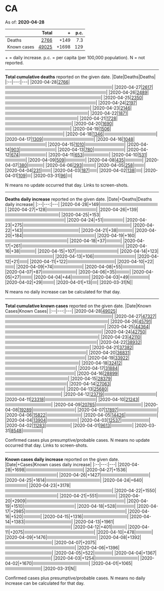 # CA

As of: **2020-04-28**

||Total|+|p.c.|
|--|---:|---:|---:|
|Deaths|[2766](https://github.com/johanley/covid-19-canada/blob/master/data/screenshots/2020-04-28_21h15mADT/ca.png)|+149|7.3|
|Known cases|[49025](https://github.com/johanley/covid-19-canada/blob/master/data/screenshots/2020-04-28_21h15mADT/ca.png)|+1698|129|


\+ = daily increase.
p.c. = per capita (per 100,000 population).
N = not reported.

***

**Total cumulative deaths** reported on the given date.
|Date|Deaths|Deaths|
|:--|---:|---|
|2020-04-28|[2766](https://github.com/johanley/covid-19-canada/blob/master/data/screenshots/2020-04-28_21h15mADT/ca.png)|<img src='bar.png' height='10' width='350' title='2766'>|
|2020-04-27|[2617](https://github.com/johanley/covid-19-canada/blob/master/data/screenshots/2020-04-27_21h15mADT/ca.png)|<img src='bar.png' height='10' width='331' title='2617'>|
|2020-04-26|[2489](https://github.com/johanley/covid-19-canada/blob/master/data/screenshots/2020-04-26_21h00mADT/ca.png)|<img src='bar.png' height='10' width='314' title='2489'>|
|2020-04-25|[2350](https://github.com/johanley/covid-19-canada/blob/master/data/screenshots/2020-04-25_21h30mADT/ca.png)|<img src='bar.png' height='10' width='297' title='2350'>|
|2020-04-24|[2197](https://github.com/johanley/covid-19-canada/blob/master/data/screenshots/2020-04-24_21h15mADT/ca.png)|<img src='bar.png' height='10' width='278' title='2197'>|
|2020-04-23|[2146](https://github.com/johanley/covid-19-canada/blob/master/data/screenshots/2020-04-23_21h30mADT/ca.png)|<img src='bar.png' height='10' width='271' title='2146'>|
|2020-04-22|[1871](https://github.com/johanley/covid-19-canada/blob/master/data/screenshots/2020-04-22_21h30mADT/ca.png)|<img src='bar.png' height='10' width='236' title='1871'>|
|2020-04-21|[1728](https://github.com/johanley/covid-19-canada/blob/master/data/screenshots/2020-04-21_21h30mADT/ca.png)|<img src='bar.png' height='10' width='218' title='1728'>|
|2020-04-20|[1690](https://github.com/johanley/covid-19-canada/blob/master/data/screenshots/2020-04-20_21h15mADT/ca.png)|<img src='bar.png' height='10' width='213' title='1690'>|
|2020-04-19|[1506](https://github.com/johanley/covid-19-canada/blob/master/data/screenshots/2020-04-19_19h30mADT/ca.png)|<img src='bar.png' height='10' width='190' title='1506'>|
|2020-04-18|[1346](https://github.com/johanley/covid-19-canada/blob/master/data/screenshots/2020-04-18_21h30mADT/ca.png)|<img src='bar.png' height='10' width='170' title='1346'>|
|2020-04-17|[1309](https://github.com/johanley/covid-19-canada/blob/master/data/screenshots/2020-04-17_21h00mADT/ca.png)|<img src='bar.png' height='10' width='165' title='1309'>|
|2020-04-16|[1048](https://github.com/johanley/covid-19-canada/blob/master/data/screenshots/2020-04-16_21h00mADT/ca.png)|<img src='bar.png' height='10' width='132' title='1048'>|
|2020-04-15|[1010](https://github.com/johanley/covid-19-canada/blob/master/data/screenshots/2020-04-15_21h00mADT/ca.png)|<img src='bar.png' height='10' width='127' title='1010'>|
|2020-04-14|[903](https://github.com/johanley/covid-19-canada/blob/master/data/screenshots/2020-04-14_21h00mADT/ca.png)|<img src='bar.png' height='10' width='114' title='903'>|
|2020-04-13|[780](https://github.com/johanley/covid-19-canada/blob/master/data/screenshots/2020-04-13_21h00mADT/ca.png)|<img src='bar.png' height='10' width='98' title='780'>|
|2020-04-12|[674](https://github.com/johanley/covid-19-canada/blob/master/data/screenshots/2020-04-12_21h30mADT/ca.png)|<img src='bar.png' height='10' width='85' title='674'>|
|2020-04-11|[653](https://github.com/johanley/covid-19-canada/blob/master/data/screenshots/2020-04-11_21h00mADT/ca.png)|<img src='bar.png' height='10' width='82' title='653'>|
|2020-04-10|[531](https://github.com/johanley/covid-19-canada/blob/master/data/screenshots/2020-04-10_21h30mADT/ca.png)|<img src='bar.png' height='10' width='67' title='531'>|
|2020-04-09|[509](https://github.com/johanley/covid-19-canada/blob/master/data/screenshots/2020-04-09_22h00mADT/ca.png)|<img src='bar.png' height='10' width='64' title='509'>|
|2020-04-08|[435](https://github.com/johanley/covid-19-canada/blob/master/data/screenshots/2020-04-08_21h30mADT/ca.png)|<img src='bar.png' height='10' width='55' title='435'>|
|2020-04-07|[380](https://github.com/johanley/covid-19-canada/blob/master/data/screenshots/2020-04-07_21h45mADT/ca.png)|<img src='bar.png' height='10' width='48' title='380'>|
|2020-04-06|[293](https://github.com/johanley/covid-19-canada/blob/master/data/screenshots/2020-04-06_21h45mADT/ca.png)|<img src='bar.png' height='10' width='37' title='293'>|
|2020-04-05|[258](https://github.com/johanley/covid-19-canada/blob/master/data/screenshots/2020-04-05_21h30mADT/ca.png)|<img src='bar.png' height='10' width='32' title='258'>|
|2020-04-04|[231](https://github.com/johanley/covid-19-canada/blob/master/data/screenshots/2020-04-04_21h00mADT/ca.png)|<img src='bar.png' height='10' width='29' title='231'>|
|2020-04-03|[187](https://github.com/johanley/covid-19-canada/blob/master/data/screenshots/2020-04-03_21h30mADT/ca.png)|<img src='bar.png' height='10' width='23' title='187'>|
|2020-04-02|[138](https://github.com/johanley/covid-19-canada/blob/master/data/screenshots/2020-04-02_22h00mADT/ca.png)|<img src='bar.png' height='10' width='17' title='138'>|
|2020-04-01|[109](https://github.com/johanley/covid-19-canada/blob/master/data/screenshots/2020-04-01_22h00mADT/ca.png)|<img src='bar.png' height='10' width='13' title='109'>|
|2020-03-31|[96](https://github.com/johanley/covid-19-canada/blob/master/data/screenshots/2020-03-31_22h00mADT/ca.png)|<img src='bar.png' height='10' width='12' title='96'>|


N means no update occurred that day. Links to screen-shots.


***

**Deaths daily increase** reported on the given date.
|Date|+Deaths|Deaths daily increase|
|:--|---:|---|
|2020-04-28|+149|<img src='bar.png' height='10' width='189' title='149'>|
|2020-04-27|+128|<img src='bar.png' height='10' width='162' title='128'>|
|2020-04-26|+139|<img src='bar.png' height='10' width='176' title='139'>|
|2020-04-25|+153|<img src='bar.png' height='10' width='194' title='153'>|
|2020-04-24|+51|<img src='bar.png' height='10' width='64' title='51'>|
|2020-04-23|+275|<img src='bar.png' height='10' width='350' title='275'>|
|2020-04-22|+143|<img src='bar.png' height='10' width='182' title='143'>|
|2020-04-21|+38|<img src='bar.png' height='10' width='48' title='38'>|
|2020-04-20|+184|<img src='bar.png' height='10' width='234' title='184'>|
|2020-04-19|+160|<img src='bar.png' height='10' width='203' title='160'>|
|2020-04-18|+37|<img src='bar.png' height='10' width='47' title='37'>|
|2020-04-17|+261|<img src='bar.png' height='10' width='332' title='261'>|
|2020-04-16|+38|<img src='bar.png' height='10' width='48' title='38'>|
|2020-04-15|+107|<img src='bar.png' height='10' width='136' title='107'>|
|2020-04-14|+123|<img src='bar.png' height='10' width='156' title='123'>|
|2020-04-13|+106|<img src='bar.png' height='10' width='134' title='106'>|
|2020-04-12|+21|<img src='bar.png' height='10' width='26' title='21'>|
|2020-04-11|+122|<img src='bar.png' height='10' width='155' title='122'>|
|2020-04-10|+22|<img src='bar.png' height='10' width='28' title='22'>|
|2020-04-09|+74|<img src='bar.png' height='10' width='94' title='74'>|
|2020-04-08|+55|<img src='bar.png' height='10' width='70' title='55'>|
|2020-04-07|+87|<img src='bar.png' height='10' width='110' title='87'>|
|2020-04-06|+35|<img src='bar.png' height='10' width='44' title='35'>|
|2020-04-05|+27|<img src='bar.png' height='10' width='34' title='27'>|
|2020-04-04|+44|<img src='bar.png' height='10' width='56' title='44'>|
|2020-04-03|+49|<img src='bar.png' height='10' width='62' title='49'>|
|2020-04-02|+29|<img src='bar.png' height='10' width='36' title='29'>|
|2020-04-01|+13|<img src='bar.png' height='10' width='16' title='13'>|
|2020-03-31|N|<img src='bar.png' height='10' width='0' title='N'>|


N means no daily increase can be calculated for that day.


***

**Total cumulative known cases** reported on the given date.
|Date|Known Cases|Known Cases|
|:--|---:|---|
|2020-04-28|[49025](https://github.com/johanley/covid-19-canada/blob/master/data/screenshots/2020-04-28_21h15mADT/ca.png)|<img src='bar.png' height='10' width='350' title='49025'>|
|2020-04-27|[47327](https://github.com/johanley/covid-19-canada/blob/master/data/screenshots/2020-04-27_21h15mADT/ca.png)|<img src='bar.png' height='10' width='337' title='47327'>|
|2020-04-26|[45791](https://github.com/johanley/covid-19-canada/blob/master/data/screenshots/2020-04-26_21h00mADT/ca.png)|<img src='bar.png' height='10' width='326' title='45791'>|
|2020-04-25|[44364](https://github.com/johanley/covid-19-canada/blob/master/data/screenshots/2020-04-25_21h30mADT/ca.png)|<img src='bar.png' height='10' width='316' title='44364'>|
|2020-04-24|[42750](https://github.com/johanley/covid-19-canada/blob/master/data/screenshots/2020-04-24_21h15mADT/ca.png)|<img src='bar.png' height='10' width='305' title='42750'>|
|2020-04-23|[42110](https://github.com/johanley/covid-19-canada/blob/master/data/screenshots/2020-04-23_21h30mADT/ca.png)|<img src='bar.png' height='10' width='300' title='42110'>|
|2020-04-22|[38932](https://github.com/johanley/covid-19-canada/blob/master/data/screenshots/2020-04-22_21h30mADT/ca.png)|<img src='bar.png' height='10' width='277' title='38932'>|
|2020-04-21|[37382](https://github.com/johanley/covid-19-canada/blob/master/data/screenshots/2020-04-21_21h30mADT/ca.png)|<img src='bar.png' height='10' width='266' title='37382'>|
|2020-04-20|[36831](https://github.com/johanley/covid-19-canada/blob/master/data/screenshots/2020-04-20_21h15mADT/ca.png)|<img src='bar.png' height='10' width='262' title='36831'>|
|2020-04-19|[33922](https://github.com/johanley/covid-19-canada/blob/master/data/screenshots/2020-04-19_19h30mADT/ca.png)|<img src='bar.png' height='10' width='242' title='33922'>|
|2020-04-18|[32412](https://github.com/johanley/covid-19-canada/blob/master/data/screenshots/2020-04-18_21h30mADT/ca.png)|<img src='bar.png' height='10' width='231' title='32412'>|
|2020-04-17|[31884](https://github.com/johanley/covid-19-canada/blob/master/data/screenshots/2020-04-17_21h00mADT/ca.png)|<img src='bar.png' height='10' width='227' title='31884'>|
|2020-04-16|[28899](https://github.com/johanley/covid-19-canada/blob/master/data/screenshots/2020-04-16_21h00mADT/ca.png)|<img src='bar.png' height='10' width='206' title='28899'>|
|2020-04-15|[28379](https://github.com/johanley/covid-19-canada/blob/master/data/screenshots/2020-04-15_21h00mADT/ca.png)|<img src='bar.png' height='10' width='202' title='28379'>|
|2020-04-14|[27063](https://github.com/johanley/covid-19-canada/blob/master/data/screenshots/2020-04-14_21h00mADT/ca.png)|<img src='bar.png' height='10' width='193' title='27063'>|
|2020-04-13|[25680](https://github.com/johanley/covid-19-canada/blob/master/data/screenshots/2020-04-13_21h00mADT/ca.png)|<img src='bar.png' height='10' width='183' title='25680'>|
|2020-04-12|[23719](https://github.com/johanley/covid-19-canada/blob/master/data/screenshots/2020-04-12_21h30mADT/ca.png)|<img src='bar.png' height='10' width='169' title='23719'>|
|2020-04-11|[23318](https://github.com/johanley/covid-19-canada/blob/master/data/screenshots/2020-04-11_21h00mADT/ca.png)|<img src='bar.png' height='10' width='166' title='23318'>|
|2020-04-10|[21243](https://github.com/johanley/covid-19-canada/blob/master/data/screenshots/2020-04-10_21h30mADT/ca.png)|<img src='bar.png' height='10' width='151' title='21243'>|
|2020-04-09|[20765](https://github.com/johanley/covid-19-canada/blob/master/data/screenshots/2020-04-09_22h00mADT/ca.png)|<img src='bar.png' height='10' width='148' title='20765'>|
|2020-04-08|[19289](https://github.com/johanley/covid-19-canada/blob/master/data/screenshots/2020-04-08_21h30mADT/ca.png)|<img src='bar.png' height='10' width='137' title='19289'>|
|2020-04-07|[17897](https://github.com/johanley/covid-19-canada/blob/master/data/screenshots/2020-04-07_21h45mADT/ca.png)|<img src='bar.png' height='10' width='127' title='17897'>|
|2020-04-06|[15822](https://github.com/johanley/covid-19-canada/blob/master/data/screenshots/2020-04-06_21h45mADT/ca.png)|<img src='bar.png' height='10' width='112' title='15822'>|
|2020-04-05|[14426](https://github.com/johanley/covid-19-canada/blob/master/data/screenshots/2020-04-05_21h30mADT/ca.png)|<img src='bar.png' height='10' width='102' title='14426'>|
|2020-04-04|[13904](https://github.com/johanley/covid-19-canada/blob/master/data/screenshots/2020-04-04_21h00mADT/ca.png)|<img src='bar.png' height='10' width='99' title='13904'>|
|2020-04-03|[12537](https://github.com/johanley/covid-19-canada/blob/master/data/screenshots/2020-04-03_21h30mADT/ca.png)|<img src='bar.png' height='10' width='89' title='12537'>|
|2020-04-02|[11283](https://github.com/johanley/covid-19-canada/blob/master/data/screenshots/2020-04-02_22h00mADT/ca.png)|<img src='bar.png' height='10' width='80' title='11283'>|
|2020-04-01|[9613](https://github.com/johanley/covid-19-canada/blob/master/data/screenshots/2020-04-01_22h00mADT/ca.png)|<img src='bar.png' height='10' width='68' title='9613'>|
|2020-03-31|[8548](https://github.com/johanley/covid-19-canada/blob/master/data/screenshots/2020-03-31_22h00mADT/ca.png)|<img src='bar.png' height='10' width='61' title='8548'>|


Confirmed cases plus presumptive/probable cases. N means no update occurred that day. Links to screen-shots.

***

**Known cases daily increase** reported on the given date.
|Date|+Cases|Known cases daily increase|
|:--|---:|---|
|2020-04-28|+1698|<img src='bar.png' height='10' width='187' title='1698'>|
|2020-04-27|+1536|<img src='bar.png' height='10' width='169' title='1536'>|
|2020-04-26|+1427|<img src='bar.png' height='10' width='157' title='1427'>|
|2020-04-25|+1614|<img src='bar.png' height='10' width='177' title='1614'>|
|2020-04-24|+640|<img src='bar.png' height='10' width='70' title='640'>|
|2020-04-23|+3178|<img src='bar.png' height='10' width='350' title='3178'>|
|2020-04-22|+1550|<img src='bar.png' height='10' width='170' title='1550'>|
|2020-04-21|+551|<img src='bar.png' height='10' width='60' title='551'>|
|2020-04-20|+2909|<img src='bar.png' height='10' width='320' title='2909'>|
|2020-04-19|+1510|<img src='bar.png' height='10' width='166' title='1510'>|
|2020-04-18|+528|<img src='bar.png' height='10' width='58' title='528'>|
|2020-04-17|+2985|<img src='bar.png' height='10' width='328' title='2985'>|
|2020-04-16|+520|<img src='bar.png' height='10' width='57' title='520'>|
|2020-04-15|+1316|<img src='bar.png' height='10' width='144' title='1316'>|
|2020-04-14|+1383|<img src='bar.png' height='10' width='152' title='1383'>|
|2020-04-13|+1961|<img src='bar.png' height='10' width='215' title='1961'>|
|2020-04-12|+401|<img src='bar.png' height='10' width='44' title='401'>|
|2020-04-11|+2075|<img src='bar.png' height='10' width='228' title='2075'>|
|2020-04-10|+478|<img src='bar.png' height='10' width='52' title='478'>|
|2020-04-09|+1476|<img src='bar.png' height='10' width='162' title='1476'>|
|2020-04-08|+1392|<img src='bar.png' height='10' width='153' title='1392'>|
|2020-04-07|+2075|<img src='bar.png' height='10' width='228' title='2075'>|
|2020-04-06|+1396|<img src='bar.png' height='10' width='153' title='1396'>|
|2020-04-05|+522|<img src='bar.png' height='10' width='57' title='522'>|
|2020-04-04|+1367|<img src='bar.png' height='10' width='150' title='1367'>|
|2020-04-03|+1254|<img src='bar.png' height='10' width='138' title='1254'>|
|2020-04-02|+1670|<img src='bar.png' height='10' width='183' title='1670'>|
|2020-04-01|+1065|<img src='bar.png' height='10' width='117' title='1065'>|
|2020-03-31|N|<img src='bar.png' height='10' width='0' title='N'>|


Confirmed cases plus presumptive/probable cases. 
N means no daily increase can be calculated for that day.
